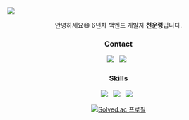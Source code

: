 <img src="https://capsule-render.vercel.app/api?type=slice&color=0:69EACB,50:EACCF8,100:6654F1&height=100&fontAlignY=40&section=header&text=&fontSize=80&fontColor=FFFFFF" />

<p align="center">
  안녕하세요😄 6년차 백엔드 개발자 <b>천운령</b>입니다. <br/>
</p>

<h3 align="center"><b>Contact</b></h3>
<p align="center">
  <a href="mailto:leyng7@gmail.com"><img src="https://img.shields.io/badge/Gmail-EA4335?style=flat-square&logo=Gmail&logoColor=white"/></a> &nbsp
  <a href="https://blushing-feet-8ef.notion.site/8b05b7a277d644e1b4252da33693aec2"><img src="https://img.shields.io/badge/Notion-000000?style=flat-square&logo=Notion&logoColor=white"/></a> &nbsp
</p>

<h3 align="center"><b>Skills</b></h3>
<p align="center">
   <img src="https://img.shields.io/badge/JAVA-007396?style=flat-square&logo=java&logoColor=white"> &nbsp 
  <img src="https://img.shields.io/badge/SpringBoot-6DB33F?style=flat-square&logo=SpringBoot&logoColor=white"> &nbsp 
  <img src="https://img.shields.io/badge/AWS-232F3E?style=flat-square&logo=Amazon AWS&logoColor=white"> &nbsp 
  <br/>
</p>

<p align="center">
  <a href="https://solved.ac/leyng7" target="_blank">
    <img src="http://mazassumnida.wtf/api/v2/generate_badge?boj=leyng7" alt="Solved.ac 프로필" />
  </a>
</p>

<!--
<div>
  <img style="height: 140px;" src="https://github-readme-stats.vercel.app/api?username=leyng7&theme=dark&hide=contribs,prs&show_icons=true&locale=kr" />
  <img style="height: 140px;" src="https://github-readme-stats.vercel.app/api/top-langs/?username=leyng7&layout=compact&theme=dark&locale=kr" />
</div>
-->

<!--
**leyng7/leyng7** is a ✨ _special_ ✨ repository because its `README.md` (this file) appears on your GitHub profile.

https://80000coding.oopy.io/865f4b2a-5198-49e8-a173-0f893a4fed45

Here are some ideas to get you started:

- 🔭 I’m currently working on ...
- 🌱 I’m currently learning ...
- 👯 I’m looking to collaborate on ...
- 🤔 I’m looking for help with ...
- 💬 Ask me about ...
- 📫 How to reach me: ...
- 😄 Pronouns: ...
- ⚡ Fun fact: ...
-->
